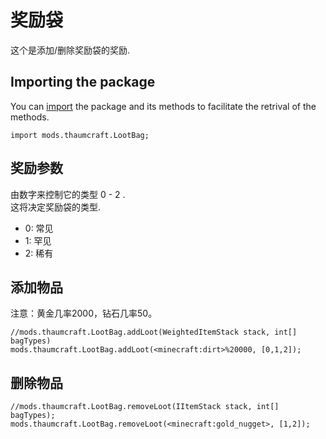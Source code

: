 # 奖励袋

这个是添加/删除奖励袋的奖励.

## Importing the package

You can [import](/AdvancedFunctions/Import/) the package and its methods to facilitate the retrival of the methods.  
```
import mods.thaumcraft.LootBag;
```

## 奖励参数
由数字来控制它的类型 0 - 2 .  
这将决定奖励袋的类型.  

- 0: 常见
- 1: 罕见
- 2: 稀有

## 添加物品

注意：黄金几率2000，钻石几率50。

```
//mods.thaumcraft.LootBag.addLoot(WeightedItemStack stack, int[] bagTypes)
mods.thaumcraft.LootBag.addLoot(<minecraft:dirt>%20000, [0,1,2]);
```


## 删除物品

```
//mods.thaumcraft.LootBag.removeLoot(IItemStack stack, int[] bagTypes);
mods.thaumcraft.LootBag.removeLoot(<minecraft:gold_nugget>, [1,2]);
```
